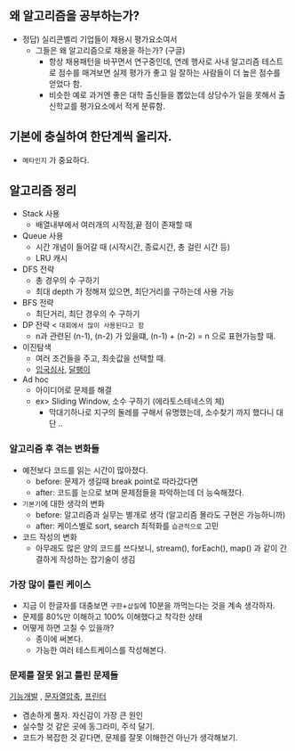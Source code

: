 ## 왜 알고리즘을 공부하는가?
* 정답) 실리콘벨리 기업들이 채용시 평가요소여서
    * 그들은 왜 알고리즘으로 채용을 하는가? (구글)
        * 항상 채용패턴을 바꾸면서 연구중인데, 연례 행사로 사내 알고리즘 테스트로 점수를 매겨보면 실제 평가가 좋고 일 잘하는 사람들이 더 높은 점수를 얻었다 함.
        * 비슷한 예로 과거엔 좋은 대학 출신들을 뽑았는데 상당수가 일을 못해서 출신학교를 평가요소에서 적게 분류함.

## 기본에 충실하여 한단계씩 올리자.
* `메타인지` 가 중요하다.

## 알고리즘 정리
* Stack 사용
    * 배열내부에서 여러개의 시작점,끝 점이 존재할 때 
* Queue 사용
    * 시간 개념이 들어갈 때 (시작시간, 종료시간, 총 걸린 시간 등)
    * LRU 캐시
* DFS 전략
    * 총 경우의 수 구하기
    * 최대 depth 가 정해져 있으면, 최단거리를 구하는데 사용 가능
* BFS 전략
    * 최단거리, 최단 경우의 수 구하기
* DP 전략 < `대회에서 많이 사용된다고 함`
    * n과 관련된 (n-1), (n-2) 가 있을떄, (n-1) + (n-2) = n 으로 표현가능할 때.
* 이진탐색
    * 여러 조건들을 주고, 최솟값을 선택할 때.
    * [입국심사](https://programmers.co.kr/learn/courses/30/lessons/43238), [달팽이](https://www.acmicpc.net/problem/2869)
* Ad hoc
    * 아이디어로 문제를 해결
    * ex> Sliding Window, 소수 구하기 (에라토스테네스의 체)
        * 막대기하나로 지구의 둘레를 구해서 유명했는데, 소수찾기 까지 했다니 대단 ..
    
### 알고리즘 후 겪는 변화들
* 예전보다 코드를 읽는 시간이 많아졌다.
    * before: 문제가 생길때 break point로 따라갔다면
    * after: 코드를 눈으로 보며 문제점들을 파악하는데 더 능숙해졌다.
* `기본기`에 대한 생각의 변화
    * before: 알고리즘과 실무는 별개로 생각 (알고리즘 몰라도 구현은 가능하니까)
    * after: 케이스별로 sort, search 최적화를 `습관적으로` 고민
* 코드 작성의 변화
    * 아무래도 많은 양의 코드를 쓰다보니, stream(), forEach(), map() 과 같이 간결하게 작성하는 잡기술이 생김

### 가장 많이 틀린 케이스
* 지금 이 한글자를 대충보면 `구햔`+`삽질`에 10분을 까먹는다는 것을 계속 생각하자.
* 문제를 80%만 이해하고 100% 이해했다고 착각한 상태
* 어떻게 하면 고칠 수 있을까?
    * 종이에 써본다.
    * 가능한 여러 테스트케이스를 작성해본다.
   
### 문제를 잘못 읽고 틀린 문제들
[기능개발](https://programmers.co.kr/learn/courses/30/lessons/42586?language=java) , [문자열압축](https://programmers.co.kr/learn/courses/30/lessons/60057), [프린터](https://programmers.co.kr/learn/courses/30/lessons/42587)
<br>
* 겸손하게 풀자. 자신감이 가장 큰 원인
* 실수할 것 같은 곳에 동그라미, 주석 달기.
* 코드가 복잡한 것 같다면, 문제를 잘못 이해한건 아닌가 생각해보기.
